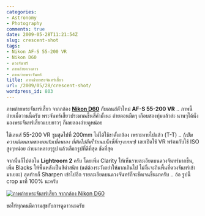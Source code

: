 ```yaml
---
categories:
- Astronomy
- Photography
comments: true
date: 2009-05-28T11:21:54Z
slug: crescent-shot
tags:
- Nikon AF-S 55-200 VR
- Nikon D60
- ดวงจันทร์
- ภาพถ่ายดวงดาว
- ภาพภ่ายพระจันทร์
title: ภาพถ่ายพระจันทร์เสี้ยว
url: /2009/05/28/crescent-shot/
wordpress_id: 803
---
```


ภาพถ่ายพระจันทร์เสี้ยว จากกล้อง [**Nikon D60**](https://armno.in.th/content/nikon-d60) กับเลนส์ตัวใหม่ **AF-S 55-200 VR** .. ภาพนี้ถ่ายเมื่อวานนี้ครับ พระจันทร์เสี้ยวประมาณขึ้นสี่ค่ำมั้งนะ ถ่ายตอนมืดๆ เกือบสองทุ่มแล้วล่ะ นานๆได้นั่งมองพระจันทร์เสี้ยวแบบยาวๆ ก็เลยลองถ่ายดูหน่อย



ใช้เลนส์ 55-200 VR ซูมสุดไปที่ 200mm ไม่ได้ใช้ขาตั้งกล้อง เพราะหายไปแล้ว (T-T) .. _(เป็นความผิดพลาดของผมกับเพื่อนเอง ที่ดันไปลืมไว้บนแท็กซี่ที่กรุงเทพฯ)_ เลยเปิดใช้ VR พร้อมกับใช้ ISO สูงๆหน่อย ถ่ายมาหลายๆรูป แล้วเลือกรูปที่ดีที่สุด ชัดที่สุด



จากนั้นก็ไปต่อใน **Lightroom 2** ครับ โดยเพิ่ม Clarity ให้เห็นรายละเอียดบนดวงจันทร์มากขึ้น, เพิ่ม Blacks ให้พื้นหลังเป็นสีดำสนิท (แต่ต้องระวังอย่าให้มากเกินไป ไม่งั้นจะกินพื้นที่ดวงจันทร์เข้ามาเยอะ) สุดท้ายก็ Sharpen เข้าไปอีก รายละเอียดบนดวงจันทร์ก็จะชัดเจนขึ้นมาครับ .. อ้อ รูปนี้ crop มาที่ 100% นะครับ



[![ภาพถ่ายพระจันทร์เสี้ยว จากกล้อง Nikon D60](https://armno.in.th/wp-content/uploads/2009/05/moon-thumb.jpg)](https://armno.in.th/wp-content/uploads/2009/05/moon.jpg)



ขอให้ทุกคนมีความสุขกับการดูดาวนะครับ
